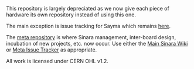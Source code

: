 This repository is largely depreciated as we now give each piece of hardware its own repository instead of using this one.

The main exception is issue tracking for Sayma which remains [here](https://github.com/sinara-hw/sinara/issues).

The [meta repository](https://github.com/sinara-hw/meta) is where Sinara management, inter-board design, incubation of new projects, etc. now occur.  Use either the [Main Sinara Wiki](https://github.com/sinara-hw/meta/wiki) or [Meta Issue Tracker](https://github.com/sinara-hw/meta/issues) as appropriate.

All work is licensed under CERN OHL v1.2. 
